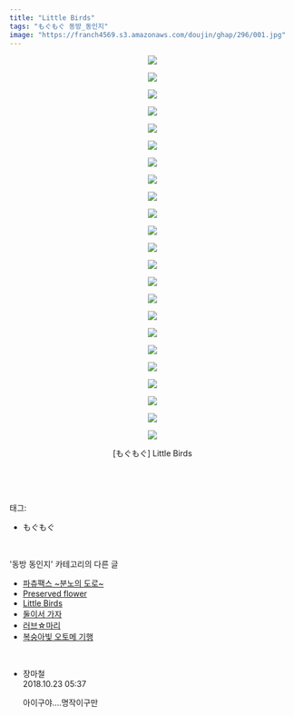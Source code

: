 ```yaml
---
title: "Little Birds"
tags: "もぐもぐ 동방_동인지"
image: "https://franch4569.s3.amazonaws.com/doujin/ghap/296/001.jpg"
---
```

<div class="article">
<p style="text-align: center; clear: none; float: none;"><img src="{{ site.imgserver2 }}/ghap/296/001.jpg"/></p>
<p style="text-align: center; clear: none; float: none;"><img src="{{ site.imgserver2 }}/ghap/296/002.jpg"/></p>
<p style="text-align: center; clear: none; float: none;"><img src="{{ site.imgserver2 }}/ghap/296/003.jpg"/></p>
<p style="text-align: center; clear: none; float: none;"><img src="{{ site.imgserver2 }}/ghap/296/004.jpg"/></p>
<p style="text-align: center; clear: none; float: none;"><img src="{{ site.imgserver2 }}/ghap/296/005.jpg"/></p>
<p style="text-align: center; clear: none; float: none;"><img src="{{ site.imgserver2 }}/ghap/296/006.jpg"/></p>
<p style="text-align: center; clear: none; float: none;"><img src="{{ site.imgserver2 }}/ghap/296/007.jpg"/></p>
<p style="text-align: center; clear: none; float: none;"><img src="{{ site.imgserver2 }}/ghap/296/008.jpg"/></p>
<p style="text-align: center; clear: none; float: none;"><img src="{{ site.imgserver2 }}/ghap/296/009.jpg"/></p>
<p style="text-align: center; clear: none; float: none;"><img src="{{ site.imgserver2 }}/ghap/296/010.jpg"/></p>
<p style="text-align: center; clear: none; float: none;"><img src="{{ site.imgserver2 }}/ghap/296/011.jpg"/></p>
<p style="text-align: center; clear: none; float: none;"><img src="{{ site.imgserver2 }}/ghap/296/012.jpg"/></p>
<p style="text-align: center; clear: none; float: none;"><img src="{{ site.imgserver2 }}/ghap/296/013.jpg"/></p>
<p style="text-align: center; clear: none; float: none;"><img src="{{ site.imgserver2 }}/ghap/296/014.jpg"/></p>
<p style="text-align: center; clear: none; float: none;"><img src="{{ site.imgserver2 }}/ghap/296/015.jpg"/></p>
<p style="text-align: center; clear: none; float: none;"><img src="{{ site.imgserver2 }}/ghap/296/016.jpg"/></p>
<p style="text-align: center; clear: none; float: none;"><img src="{{ site.imgserver2 }}/ghap/296/017.jpg"/></p>
<p style="text-align: center; clear: none; float: none;"><img src="{{ site.imgserver2 }}/ghap/296/018.jpg"/></p>
<p style="text-align: center; clear: none; float: none;"><img src="{{ site.imgserver2 }}/ghap/296/019.jpg"/></p>
<p style="text-align: center; clear: none; float: none;"><img src="{{ site.imgserver2 }}/ghap/296/020.jpg"/></p>
<p style="text-align: center; clear: none; float: none;"><img src="{{ site.imgserver2 }}/ghap/296/021.jpg"/></p>
<p style="text-align: center; clear: none; float: none;"><img src="{{ site.imgserver2 }}/ghap/296/022.jpg"/></p>
<p style="text-align: center; clear: none; float: none;"><img src="{{ site.imgserver2 }}/ghap/296/023.jpg"/></p>
<p style="text-align: center; clear: none; float: none;">[もぐもぐ] Little Birds</p>
<p><br/></p>
</div><br/>
<div class="tagTrail">
<p>태그: </p>
<ul>
<li>もぐもぐ</li>
</ul>
</div><br/>
<div class="another">
<p>'동방 동인지' 카테고리의 다른 글</p>
<ul>
<li><a href="/ghap_298">파츄팩스 ~분노의 도로~</a></li>
<li><a href="/ghap_297">Preserved flower</a></li>
<li><a href="/ghap_296">Little Birds</a></li>
<li><a href="/ghap_295">둘이서 가자</a></li>
<li><a href="/ghap_294">러브☆마리</a></li>
<li><a href="/ghap_293">복숭아빛 오토메 기행</a></li>
</ul>
</div><br/>
<div class="cb_module cb_fluid">
<div class="cb_wrt cb_profile">
<div class="comment">
<ul>
<li class="cb_thumb_off" id="comment15360025">
<div class="cb_comment_area">
<div class="cb_info_area">
<div class="cb_section">
<span class="cb_nick_name">장마철</span>
</div>
<div class="cb_section">
<span class="cb_date">2018.10.23 05:37 </span>
</div>
</div>
<div class="cb_dsc_comment">
<p class="cb_dsc">
											아이구야....명작이구만
										</p>
</div>
</div></li>
</ul>
</div>
</div><!-- commentList close -->
</div><br/>
